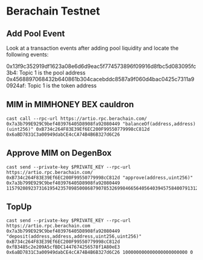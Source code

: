 # Berachain Testnet

## Add Pool Event
Look at a transaction events after adding pool liquidity and locate the following events:

0x13f9c352919df1623a08e6d6d9eac5f774573896f09916d8fbc5d083095fc3b4: Topic 1 is the pool address
0x4568897068432b640861b304cacebddc8587a9f060d4bac0425c7311a90924af: Topic 1 is the token address

## MIM in MIMHONEY BEX cauldron
```
cast call --rpc-url https://artio.rpc.berachain.com/ 0x7a3b799E929C9bef403976405D8908fa92080449 "balanceOf(address,address)(uint256)" 0xB734c264F83E39Ef6EC200F99550779998cC812d 0x6aBD7831C3a00949dabCE4cCA74B4B6B327d6C26 
```

## Approve MIM on DegenBox
```
cast send --private-key $PRIVATE_KEY --rpc-url https://artio.rpc.berachain.com/ 0xB734c264F83E39Ef6EC200F99550779998cC812d "approve(address,uint256)" 0x7a3b799E929C9bef403976405D8908fa92080449 115792089237316195423570985008687907853269984665640564039457584007913129639935 
```

## TopUp
```
cast send --private-key $PRIVATE_KEY --rpc-url https://artio.rpc.berachain.com 0x7a3b799E929C9bef403976405D8908fa92080449 "deposit(address,address,address,uint256,uint256)" 0xB734c264F83E39Ef6EC200F99550779998cC812d 0xfB3485c2e209A5cfBDC1447674256578f1A80eE3 0x6aBD7831C3a00949dabCE4cCA74B4B6B327d6C26 100000000000000000000000 0
```